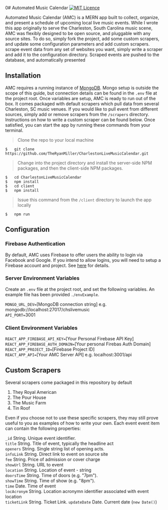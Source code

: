 0# Automated Music Calendar 
[![MIT Licence](https://badges.frapsoft.com/os/mit/mit.svg?v=103)](https://opensource.org/licenses/mit-license.php)


Automated Music Calendar (AMC) is a MERN app built to collect, organize, and present a schedule of upcoming local live music events. While I wrote this app originally to serve the Charleston, South Carolina music scene, AMC was flexibly designed to be open source, and pluggable with any source sites. To do so, simply fork the project, add some custom scrapers, and update some configuration parameters and add custom scrapers. scrape event data from any set of websites you want, simply write a scraper and add it to the configuration directory. Scraped events are pushed to the database, and automatically presented 

## Installation
AMC requires a running instance of [MongoDB](https://docs.mongodb.com/guides/server/install/). Mongo setup is outside the scope of this guide, but connection details can be found in the `.env` file at the project root.
Once variables are setup, AMC is ready to run out of the box. It comes packaged with default scrapers which pull data from several Charleston, SC music venues. If you would like to pull event from different sources, simply add or remove scrapers from the `/scrapers` directory. Instructions on how to write a custom scraper can be found below. Once satisfied, you can start the app by running these commands from your terminal.

> Clone the repo to your local machine
```
$   git clone https://github.com/TheRyanMiller/CharlestonLiveMusicCalendar.git
```
> Change into the project directory and install the server-side NPM packages, and then the client-side NPM packages.
```
$   cd CharlestonLiveMusicCalendar
$   npm install
$   cd client
$   npm install
```
> Issue this command from the `/client` directory to launch the app locally
```
$   npm run
```
## Configuration

### Firebase Authentication
By default, AMC uses Firebase to offer users the ability to login via Facebook and Google. If you intend to allow logins, you will need to setup a Firebase account and project. See [here](https://firebase.google.com/docs/auth) for details.


### Server Environment Variables
Create an `.env` file at the project root, and set the following variables. An example file has been provided `./envExample`.

`MONGO_URL_DEV=`[MongoDB connection string] e.g. mongodb://localhost:27017/chslivemusic  
`API_PORT=`3001

### Client Environment Variables

`REACT_APP_FIREBASE_API_KEY=`[Your Personal Firebase API Key]  
`REACT_APP_FIREBASE_AUTH_DOMAIN=`[Your personal Firebas Auth Domain]  
`REACT_APP_PROJECT_ID=`[Firebase Project ID]  
`REACT_APP_API=`[Your AMC Server API] e.g. localhost:3001/api




## Custom Scrapers
Several scrapers come packaged in this repository by default
1. They Royal American
2. The Pour House
3. The Music Farm
4. Tin Roof

Even if you choose not to use these specific scrapers, they may still prove useful to you as examples of how to write your own.
Each event event item can contain the following properties:

`_id` String. Unique event identifier.  
`title` String. Title of event, typically the headline act  
`openers` String. Single string list of opening acts.  
`infoLink` String. Direct link to event on source site   
`fee` String. Price of admission or cover charge  
`showUrl`  String. URL to event  
`location`  String. Location of event - string  
`doorsTime`  String. Time of doors (e.g. "7pm").  
`showTime`  String. Time of show (e.g. "8pm").  
`time` Date. Time of event  
`locAcronym` String. Location acronymn identifier associated with event location  
`ticketLink`  String. Ticket Link.
`updateDate` Date. Current date (```new Date()```)


